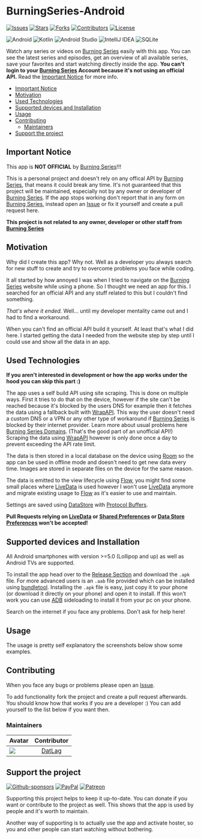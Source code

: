 # BurningSeries-Android

[![Issues](https://img.shields.io/github/issues/DATL4G/BurningSeries-Android.svg?style=for-the-badge)](https://github.com/DATL4G/BurningSeries-Android/issues)
[![Stars](https://img.shields.io/github/stars/DATL4G/BurningSeries-Android.svg?style=for-the-badge)](https://github.com/DATL4G/BurningSeries-Android)
[![Forks](https://img.shields.io/github/forks/DATL4G/BurningSeries-Android.svg?style=for-the-badge)](https://github.com/DATL4G/BurningSeries-Android/network/members)
[![Contributors](https://img.shields.io/github/contributors/DATL4G/BurningSeries-Android.svg?style=for-the-badge)](https://github.com/DATL4G/BurningSeries-Android/graphs/contributors)
[![License](https://img.shields.io/github/license/DATL4G/BurningSeries-Android.svg?style=for-the-badge)](https://github.com/DATL4G/BurningSeries-Android/blob/master/LICENSE)

![Android](https://img.shields.io/badge/Android-3DDC84?style=for-the-badge&logo=android&logoColor=white)
![Kotlin](https://img.shields.io/badge/kotlin-%230095D5.svg?style=for-the-badge&logo=kotlin&logoColor=white)
![Android Studio](https://img.shields.io/badge/Android%20Studio-3DDC84.svg?style=for-the-badge&logo=android-studio&logoColor=white)
![IntelliJ IDEA](https://img.shields.io/badge/IntelliJIDEA-000000.svg?style=for-the-badge&logo=intellij-idea&logoColor=white)
![SQLite](https://img.shields.io/badge/sqlite-%2307405e.svg?style=for-the-badge&logo=sqlite&logoColor=white)

Watch any series or videos on [Burning Series](https://bs.to/) easily with this app.
You can see the latest series and episodes, get an overview of all available series, save your favorites and start watching directly inside the app.
**You can't login to your [Burning Series](https://bs.to/) Account because it's not using an official API.** Read the [Important Notice](#important-notice) for more info.

- [Important Notice](#important-notice)
- [Motivation](#motivation)
- [Used Technologies](#used-technologies)
- [Supported devices and Installation](#supported-devices-and-installation)
- [Usage](#usage)
- [Contributing](#contributing)
  - [Maintainers](#maintainers)
- [Support the project](#support-the-project)

## Important Notice

This app is **NOT OFFICIAL** by [Burning Series](https://bs.to/)!!!

This is a personal project and doesn't rely on any offical API by [Burning Series](https://bs.to/), that means it could break any time.
It's not guaranteed that this project will be maintained, especially not by any owner or developer of [Burning Series](https://bs.to/).
If the app stops working don't report that in any form on [Burning Series](https://bs.to/), instead open an [Issue](https://github.com/DATL4G/BurningSeries-Android/issues/new/choose) or fix it yourself and create a pull request here.

**This project is not related to any owner, developer or other staff from [Burning Series](https://bs.to/)**

## Motivation

Why did I create this app?
Why not. Well as a developer you always search for new stuff to create and try to overcome problems you face while coding.

It all started by how annoyed I was when I tried to navigate on the [Burning Series](https://bs.to/) website while using a phone.
So I thought we need an app for this. I searched for an official API and any stuff related to this but I couldn't find something.

*That's where it ended.* Well... until my developer mentality came out and I had to find a workaround.

When you can't find an official API build it yourself. At least that's what I did here.
I started getting the data I needed from the website step by step until I could use and show all the data in an app.

## Used Technologies
**If you aren't interested in development or how the app works under the hood you can skip this part :)**

The app uses a self build API using site scraping. This is done on multiple ways.
First it tries to do that on the device, however if the site can't be reached because it's blocked by the users DNS for example then it fetches the data using a fallback built with [WrapAPI](https://wrapapi.com/).
This way the user doesn't need a custom DNS or a VPN or any other type of workaround if [Burning Series](https://bs.to/) is blocked by their internet provider. Learn more about usual problems here [Burning Series Domains](https://burningseries.domains/).
(That's the good part of an unofficial API!)
Scraping the data using [WrapAPI](https://wrapapi.com/) however is only done once a day to prevent exceeding the API rate limit.

The data is then stored in a local database on the device using [Room](https://developer.android.com/jetpack/androidx/releases/room) so the app can be used in offline mode and doesn't need to get new data every time.
Images are stored in separate files on the device for the same reason.

The data is emitted to the view lifecycle using [Flow](https://kotlinlang.org/docs/flow.html), you might find some small places where [LiveData](https://developer.android.com/topic/libraries/architecture/livedata) is used however I won't use [LiveData](https://developer.android.com/topic/libraries/architecture/livedata) anymore and migrate existing usage to [Flow](https://kotlinlang.org/docs/flow.html) as it's easier to use and maintain.

Settings are saved using [DataStore](https://developer.android.com/topic/libraries/architecture/datastore) with [Protocol Buffers](https://developers.google.com/protocol-buffers).

**Pull Requests relying on [LiveData](https://developer.android.com/topic/libraries/architecture/livedata) or [Shared Preferences](https://developer.android.com/reference/android/content/SharedPreferences) or [Data Store Preferences](https://developer.android.com/topic/libraries/architecture/datastore#datastore-preferences) won't be accepted!**

## Supported devices and Installation

All Android smartphones with version >=5.0 (Lollipop and up) as well as Android TVs are supported.

To install the app head over to the [Release Section](https://github.com/DATL4G/BurningSeries-Android/releases) and download the ```.apk``` file. For more advanced users is an ```.aab``` file provided which can be installed using [bundletool](https://developer.android.com/studio/command-line/bundletool).
Installing the ```.apk``` file is easy, just copy it to your phone (or download it directly on your phone) and open it to install. If this won't work you can use [ADB](https://developer.android.com/studio/command-line/adb) sideloading to install it from your pc on your phone.

Search on the internet if you face any problems. Don't ask for help here!

## Usage

The usage is pretty self explanatory the screenshots below show some examples.

## Contributing

When you face any bugs or problems please open an [Issue](https://github.com/DATL4G/BurningSeries-Android/issues/new/choose).

To add functionality fork the project and create a pull request afterwards. You should know how that works if you are a developer :)
You can add yourself to the list below if you want then.

### Maintainers

| Avatar | Contributor |
|---|:---:|
| [![](https://avatars3.githubusercontent.com/u/46448715?s=50&v=4)](http://github.com/DatL4g) | [DatLag](http://github.com/DatL4g) |

## Support the project

[![Github-sponsors](https://img.shields.io/badge/sponsor-30363D?style=for-the-badge&logo=GitHub-Sponsors&logoColor=#EA4AAA)](https://github.com/sponsors/DATL4G)
[![PayPal](https://img.shields.io/badge/PayPal-00457C?style=for-the-badge&logo=paypal&logoColor=white)](https://paypal.me/datlag)
[![Patreon](https://img.shields.io/badge/Patreon-F96854?style=for-the-badge&logo=patreon&logoColor=white)](https://www.patreon.com/datlag)

Supporting this project helps to keep it up-to-date. You can donate if you want or contribute to the project as well.
This shows that the app is used by people and it's worth to maintain.

Another way of supporting is to actually use the app and activate hoster, so you and other people can start watching without bothering.
